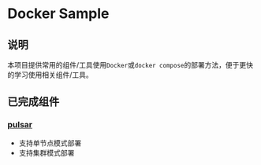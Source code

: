 # Docker Sample

## 说明
本项目提供常用的组件/工具使用`Docker`或`docker compose`的部署方法，便于更快的学习使用相关组件/工具。

## 已完成组件

### [pulsar](https://pulsar.apache.org)

- 支持单节点模式部署
- 支持集群模式部署
